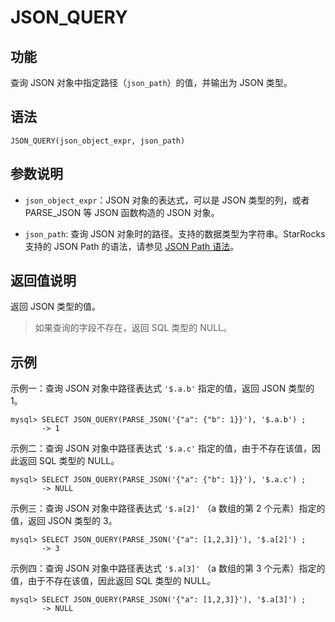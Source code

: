 # JSON_QUERY

## **功能**

查询 JSON 对象中指定路径（`json_path`）的值，并输出为 JSON 类型。

## **语法**

```Plain Text
JSON_QUERY(json_object_expr, json_path)
```

## **参数说明**

- `json_object_expr`：JSON 对象的表达式，可以是 JSON 类型的列，或者 PARSE_JSON 等 JSON 函数构造的 JSON 对象。

- `json_path`: 查询 JSON 对象时的路径。支持的数据类型为字符串。StarRocks 支持的 JSON Path 的语法，请参见 [JSON Path 语法](../overview-of-json-functions-and-operators.md#json-path)。

## **返回值说明**

返回 JSON 类型的值。

> 如果查询的字段不存在，返回 SQL 类型的 NULL。

## **示例**

示例一：查询 JSON 对象中路径表达式 `'$.a.b'` 指定的值，返回 JSON 类型的 1。

```Plain Text
mysql> SELECT JSON_QUERY(PARSE_JSON('{"a": {"b": 1}}'), '$.a.b') ;
       -> 1
```

示例二：查询 JSON 对象中路径表达式 `'$.a.c'` 指定的值，由于不存在该值，因此返回 SQL 类型的 NULL。

```Plain Text
mysql> SELECT JSON_QUERY(PARSE_JSON('{"a": {"b": 1}}'), '$.a.c') ;
       -> NULL
```

示例三：查询 JSON 对象中路径表达式 `'$.a[2]'` （a 数组的第 2 个元素）指定的值，返回 JSON 类型的 3。

```Plain Text
mysql> SELECT JSON_QUERY(PARSE_JSON('{"a": [1,2,3]}'), '$.a[2]') ;
       -> 3
```

示例四：查询 JSON 对象中路径表达式 `'$.a[3]'` （a 数组的第 3 个元素）指定的值，由于不存在该值，因此返回 SQL 类型的 NULL。

```Plain Text
mysql> SELECT JSON_QUERY(PARSE_JSON('{"a": [1,2,3]}'), '$.a[3]') ;
       -> NULL
```
